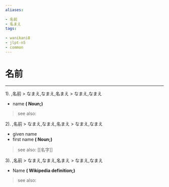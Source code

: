 ```yaml
---
aliases:
    
- 名前
- 名まえ
tags:
    
- wanikani8
- jlpt-n5
- common
---
```


# 名前
---
1).
,名前 > なまえ,なまえ,名まえ > なまえ,なまえ

- name
**( Noun;)**
> see also: 
            
2).
,名前 > なまえ,なまえ,名まえ > なまえ,なまえ

- given name
- first name
**( Noun;)**
> see also:  [[名字]]
            
3).
,名前 > なまえ,なまえ,名まえ > なまえ,なまえ

- Name
**( Wikipedia definition;)**
> see also: 
            